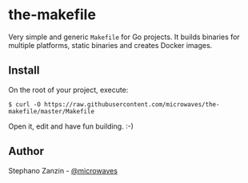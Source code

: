 # the-makefile

Very simple and generic `Makefile` for Go projects. It builds binaries for multiple platforms, static binaries and creates Docker images.

## Install

On the root of your project, execute:

```
$ curl -O https://raw.githubusercontent.com/microwaves/the-makefile/master/Makefile
```

Open it, edit and have fun building. :-)

## Author

Stephano Zanzin - [@microwaves](https://github.com/microwaves)
